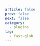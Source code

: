 ```yaml
---
article: false
prev: false
next: false
category:
  - plugins
tag:
  - fast-glob
---
```


<!-- # fast-glob -->

<!-- https://blog.csdn.net/qq1036548849/article/details/126783893 -->
